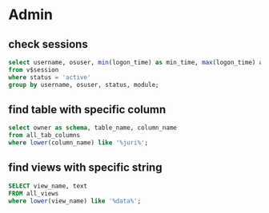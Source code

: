 # Admin

## check sessions
```sql
select username, osuser, min(logon_time) as min_time, max(logon_time) as max_time, status, module, count(*) as sessions
from v$session 
where status = 'active'
group by username, osuser, status, module;
```

## find table with specific column
```sql
select owner as schema, table_name, column_name 
from all_tab_columns 
where lower(column_name) like '%juri%';
```

## find views with specific string
```sql
SELECT view_name, text
FROM all_views
where lower(view_name) like '%data%';
```

